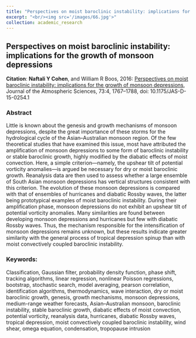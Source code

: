 ```yaml
---
title: "Perspectives on moist baroclinic instability: implications for the growth of monsoon depressions"
excerpt: "<br/><img src='/images/66.jpg'>"
collection: academic_research
---
```



## Perspectives on moist baroclinic instability: implications for the growth of monsoon depressions

**Citation**: **Naftali Y Cohen**, and William R Boos, 2016: [Perspectives on moist baroclinic instability: implications for the growth of monsoon depressions](https://journals.ametsoc.org/doi/abs/10.1175/JAS-D-15-0254.1), Journal of the Atmospheric Sciences, 73:4, 1767–1788, doi: 10.1175/JAS-D-15-0254.1

### Abstract

Little is known about the genesis and growth mechanisms of monsoon depressions, despite the great importance of these storms for the hydrological cycle of the Asian–Australian monsoon region. Of the few theoretical studies that have examined this issue, most have attributed the amplification of monsoon depressions to some form of baroclinic instability or stable baroclinic growth, highly modified by the diabatic effects of moist convection. Here, a simple criterion—namely, the upshear tilt of potential vorticity anomalies—is argued be necessary for dry or moist baroclinic growth. Reanalysis data are then used to assess whether a large ensemble of South Asian monsoon depressions has vertical structures consistent with this criterion. The evolution of these monsoon depressions is compared with that of ensembles of hurricanes and diabatic Rossby waves, the latter being prototypical examples of moist baroclinic instability. During their amplification phase, monsoon depressions do not exhibit an upshear tilt of potential vorticity anomalies. Many similarities are found between developing monsoon depressions and hurricanes but few with diabatic Rossby waves. Thus, the mechanism responsible for the intensification of monsoon depressions remains unknown, but these results indicate greater similarity with the general process of tropical depression spinup than with moist convectively coupled baroclinic instability.


### Keywords:

Classification, Gaussian filter, probability density function, phase shift, tracking algorithms, linear regression, nonlinear Poisson regressions, bootstrap, stochastic search, model averaging, pearson correlation, identification algorithms, thermodynamics, wave interaction, dry or moist baroclinic growth, genesis, growth mechanisms, monsoon depressions, medium-range weather forecasts, Asian–Australian monsoon, baroclinic instability, stable baroclinic growth, diabatic effects of moist convection, potential vorticity, reanalysis data, hurricanes, diabatic Rossby waves,  tropical depression, moist convectively coupled baroclinic instability, wind shear, omega equation, condensation, tropopause intrusion

